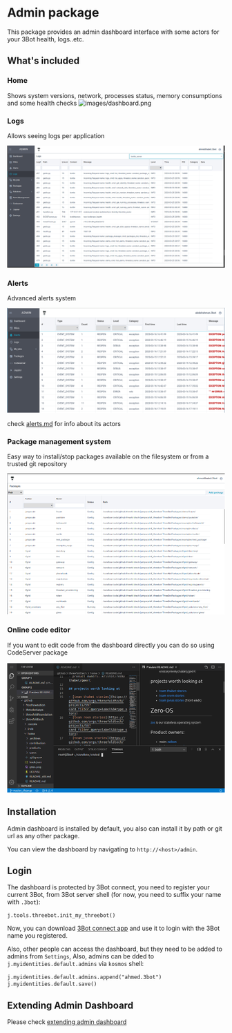 # Admin package

This package provides an admin dashboard interface with some actors for your 3Bot health, logs..etc.

## What's included

### Home

Shows system versions, network, processes status, memory consumptions and some health checks
![images/dashboard.png](../images/dashboard.png)

### Logs
Allows seeing logs per application

![logs](../images/logs.png)


### Alerts
Advanced alerts system

![alerts](../images/alerts.png)

check [alerts.md](./alerts.md) for info about its actors
### Package management system
Easy way to install/stop packages available on the filesystem or from a trusted git repository

![packagemanager](../images/packagemanager.png)


### Online code editor

If you want to edit code from the dashboard directly you can do so using CodeServer package

![codeserver](../images/codeserverterminal.png)

## Installation

Admin dashboard is installed by default, you also can install it by path or git url as any other package.

You can view the dashboard by navigating to `http://<host>/admin`.

## Login

The dashboard is protected by 3Bot connect, you need to register your current 3Bot, from 3Bot server shell (for now, you need to suffix your name with `.3bot`):

```
j.tools.threebot.init_my_threebot()
```

Now, you can download [3Bot connect app](https://3bot.org/3bot.html) and use it to login with the 3Bot name you registered.

Also, other people can access the dashboard, but they need to be added to admins from `Settings`, Also, admins can be dded to `j.myidentities.default.admins` via `kosmos` shell:

```python3
j.myidentities.default.admins.append("ahmed.3bot")
j.myidentities.default.save()
```


## Extending Admin Dashboard

Please check [extending admin dashboard](./extending_admin.md)
